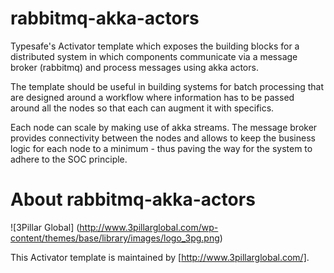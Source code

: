 # rabbitmq-akka-actors

Typesafe's Activator template which exposes the building blocks for a distributed system in which components communicate via a message broker (rabbitmq) and process messages using akka actors.

The template should be useful in building systems for batch processing that are designed around a workflow where information has to be passed around all the nodes so that each can augment it with specifics.

Each node can scale by making use of akka streams. The message broker provides connectivity between the nodes and allows to keep the business logic for each node to a minimum - thus paving the way for the system to adhere to the SOC principle.

# About rabbitmq-akka-actors

![3Pillar Global] (http://www.3pillarglobal.com/wp-content/themes/base/library/images/logo_3pg.png)

This Activator template is maintained by [http://www.3pillarglobal.com/].

